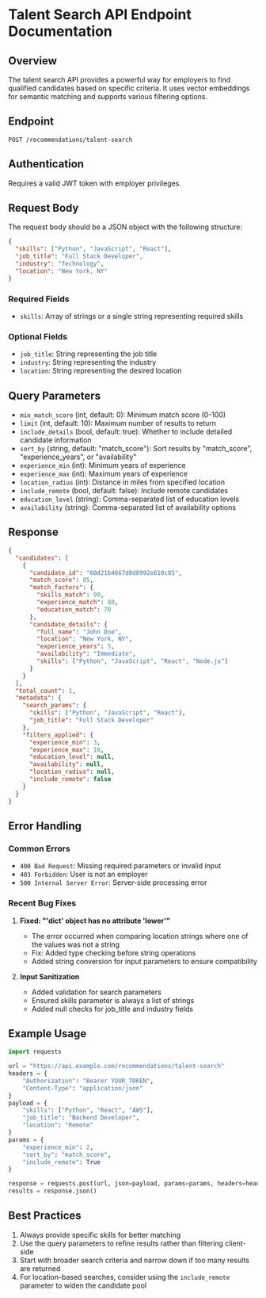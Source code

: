 # Talent Search API Endpoint Documentation

## Overview

The talent search API provides a powerful way for employers to find qualified candidates based on specific criteria. It uses vector embeddings for semantic matching and supports various filtering options.

## Endpoint

```
POST /recommendations/talent-search
```

## Authentication

Requires a valid JWT token with employer privileges.

## Request Body

The request body should be a JSON object with the following structure:

```json
{
  "skills": ["Python", "JavaScript", "React"],
  "job_title": "Full Stack Developer",
  "industry": "Technology",
  "location": "New York, NY"
}
```

### Required Fields

- `skills`: Array of strings or a single string representing required skills

### Optional Fields

- `job_title`: String representing the job title
- `industry`: String representing the industry
- `location`: String representing the desired location

## Query Parameters

- `min_match_score` (int, default: 0): Minimum match score (0-100)
- `limit` (int, default: 10): Maximum number of results to return
- `include_details` (bool, default: true): Whether to include detailed candidate information
- `sort_by` (string, default: "match_score"): Sort results by "match_score", "experience_years", or "availability"
- `experience_min` (int): Minimum years of experience
- `experience_max` (int): Maximum years of experience
- `location_radius` (int): Distance in miles from specified location
- `include_remote` (bool, default: false): Include remote candidates
- `education_level` (string): Comma-separated list of education levels
- `availability` (string): Comma-separated list of availability options

## Response

```json
{
  "candidates": [
    {
      "candidate_id": "60d21b4667d0d8992e610c85",
      "match_score": 85,
      "match_factors": {
        "skills_match": 90,
        "experience_match": 80,
        "education_match": 70
      },
      "candidate_details": {
        "full_name": "John Doe",
        "location": "New York, NY",
        "experience_years": 5,
        "availability": "Immediate",
        "skills": ["Python", "JavaScript", "React", "Node.js"]
      }
    }
  ],
  "total_count": 1,
  "metadata": {
    "search_params": {
      "skills": ["Python", "JavaScript", "React"],
      "job_title": "Full Stack Developer"
    },
    "filters_applied": {
      "experience_min": 3,
      "experience_max": 10,
      "education_level": null,
      "availability": null,
      "location_radius": null,
      "include_remote": false
    }
  }
}
```

## Error Handling

### Common Errors

- `400 Bad Request`: Missing required parameters or invalid input
- `403 Forbidden`: User is not an employer
- `500 Internal Server Error`: Server-side processing error

### Recent Bug Fixes

1. **Fixed: "'dict' object has no attribute 'lower'"**
   - The error occurred when comparing location strings where one of the values was not a string
   - Fix: Added type checking before string operations
   - Added string conversion for input parameters to ensure compatibility

2. **Input Sanitization**
   - Added validation for search parameters
   - Ensured skills parameter is always a list of strings
   - Added null checks for job_title and industry fields

## Example Usage

```python
import requests

url = "https://api.example.com/recommendations/talent-search"
headers = {
    "Authorization": "Bearer YOUR_TOKEN",
    "Content-Type": "application/json"
}
payload = {
    "skills": ["Python", "React", "AWS"],
    "job_title": "Backend Developer",
    "location": "Remote"
}
params = {
    "experience_min": 2,
    "sort_by": "match_score",
    "include_remote": True
}

response = requests.post(url, json=payload, params=params, headers=headers)
results = response.json()
```

## Best Practices

1. Always provide specific skills for better matching
2. Use the query parameters to refine results rather than filtering client-side
3. Start with broader search criteria and narrow down if too many results are returned
4. For location-based searches, consider using the `include_remote` parameter to widen the candidate pool 